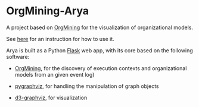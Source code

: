 # OrgMining-Arya
A project based on [OrgMining](https://pypi.org/project/orgmining) for the 
visualization of organizational models.

See [here](https://orgmining.readthedocs.io/en/latest/examples/infsyst2020yang-arya.html)
for an instruction for how to use it.

Arya is built as a Python [Flask](https://flask.palletsprojects.com/) web
app, with its core based on the following software:

* [OrgMining](https://pypi.org/project/orgmining/), for the discovery of
  execution contexts and organizational models from an given event log)

* [pygraphviz](https://pygraphviz.github.io/), for handling the
  manipulation of graph objects

* [d3-graphviz](https://github.com/magjac/d3-graphviz), for visualization

